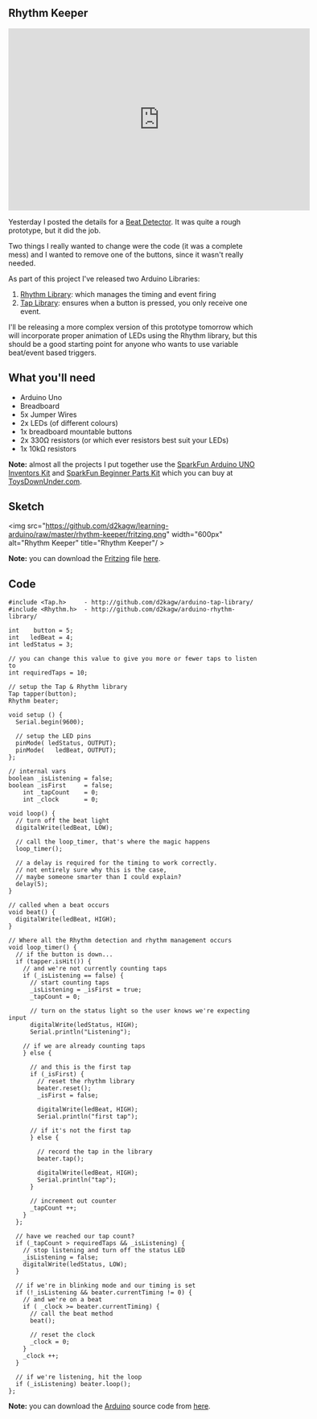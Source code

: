 ## Rhythm Keeper

<object width="599" height="362"><param name="movie" value="http://www.youtube.com/v/npFyAivyuIA?fs=1&amp;hl=en_US&amp;hd=1"></param><param name="allowFullScreen" value="true"></param><param name="allowscriptaccess" value="always"></param><embed src="http://www.youtube.com/v/npFyAivyuIA?fs=1&amp;hl=en_US&amp;hd=1" type="application/x-shockwave-flash" allowscriptaccess="always" allowfullscreen="true" width="599" height="362"></embed></object>

Yesterday I posted the details for a [Beat Detector](http://learning-arduino.tumblr.com/post/2558360094/beat-detector-v1). It was quite a rough prototype, but it did the job.

Two things I really wanted to change were the code (it was a complete mess) and I wanted to remove one of the buttons, since it wasn't really needed.

As part of this project I've released two Arduino Libraries:

1. [Rhythm Library](http://github.com/d2kagw/arduino-rhythm-library): which manages the timing and event firing
2. [Tap Library](http://github.com/d2kagw/arduino-tap-library): ensures when a button is pressed, you only receive one event.

I'll be releasing a more complex version of this prototype tomorrow which will incorporate proper animation of LEDs using the Rhythm library, but this should be a good starting point for anyone who wants to use variable beat/event based triggers.

## What you'll need

* Arduino Uno
* Breadboard
* 5x Jumper Wires
* 2x LEDs (of different colours)
* 1x breadboard mountable buttons
* 2x 330&#8486; resistors (or which ever resistors best suit your LEDs)
* 1x 10k&#8486; resistors

**Note:** almost all the projects I put together use the [SparkFun Arduino UNO Inventors Kit](http://www.sparkfun.com/products/10173) and [SparkFun Beginner Parts Kit](http://www.sparkfun.com/products/10003) which you can buy at [ToysDownUnder.com](http://toysdownunder.com/arduino).

## Sketch
<img src="https://github.com/d2kagw/learning-arduino/raw/master/rhythm-keeper/fritzing.png" width="600px" alt="Rhythm Keeper" title="Rhythm Keeper"/ >

**Note:** you can download the [Fritzing](http://fritzing.org/) file [here](https://github.com/d2kagw/learning-arduino/raw/master/rhythm-keeper/rhythm-keeper.fz).

## Code

    #include <Tap.h>     - http://github.com/d2kagw/arduino-tap-library/
    #include <Rhythm.h>  - http://github.com/d2kagw/arduino-rhythm-library/
    
    int    button = 5;
    int   ledBeat = 4;
    int ledStatus = 3;
    
    // you can change this value to give you more or fewer taps to listen to
    int requiredTaps = 10;
    
    // setup the Tap & Rhythm library
    Tap tapper(button);
    Rhythm beater;
    
    void setup () {
      Serial.begin(9600);
      
      // setup the LED pins
      pinMode( ledStatus, OUTPUT);
      pinMode(   ledBeat, OUTPUT);
    };
    
    // internal vars
    boolean _isListening = false;
    boolean _isFirst     = false;
        int _tapCount    = 0;
        int _clock       = 0;
    
    void loop() {
      // turn off the beat light
      digitalWrite(ledBeat, LOW);
      
      // call the loop_timer, that's where the magic happens
      loop_timer();
      
      // a delay is required for the timing to work correctly.
      // not entirely sure why this is the case,
      // maybe someone smarter than I could explain?
      delay(5);
    }
    
    // called when a beat occurs
    void beat() {
      digitalWrite(ledBeat, HIGH);
    }
    
    // Where all the Rhythm detection and rhythm management occurs
    void loop_timer() {
      // if the button is down...
      if (tapper.isHit()) {
        // and we're not currently counting taps
        if (_isListening == false) {
          // start counting taps
          _isListening = _isFirst = true;
          _tapCount = 0;
          
          // turn on the status light so the user knows we're expecting input
          digitalWrite(ledStatus, HIGH);
          Serial.println("Listening");
        
        // if we are already counting taps
        } else {
          
          // and this is the first tap
          if (_isFirst) {
            // reset the rhythm library
            beater.reset();
            _isFirst = false;
            
            digitalWrite(ledBeat, HIGH);
            Serial.println("first tap");
          
          // if it's not the first tap
          } else {
            
            // record the tap in the library
            beater.tap();
            
            digitalWrite(ledBeat, HIGH);
            Serial.println("tap");
          }
          
          // increment out counter
          _tapCount ++;
        }
      };
      
      // have we reached our tap count?
      if (_tapCount > requiredTaps && _isListening) {
        // stop listening and turn off the status LED
        _isListening = false;
        digitalWrite(ledStatus, LOW);
      }
      
      // if we're in blinking mode and our timing is set
      if (!_isListening && beater.currentTiming != 0) {
        // and we're on a beat
        if ( _clock >= beater.currentTiming) {
          // call the beat method
          beat();
          
          // reset the clock
          _clock = 0;
        }
        _clock ++;
      }
      
      // if we're listening, hit the loop
      if (_isListening) beater.loop();
    };

**Note:** you can download the [Arduino](http://www.arduino.cc/en/Main/Software) source code from [here](https://github.com/d2kagw/learning-arduino/raw/master/rhythm-keeper/rhythmkeeper/rhythmkeeper.pde).
